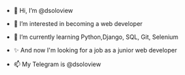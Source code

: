 - 👋 Hi, I’m @dsoloview
- 👀 I’m interested in becoming a web developer
- 🌱 I’m currently learning Python,Django, SQL, Git, Selenium
- ✨ And now I'm looking for a job as a junior web developer

- 📫 My Telegram is @dsoloview
